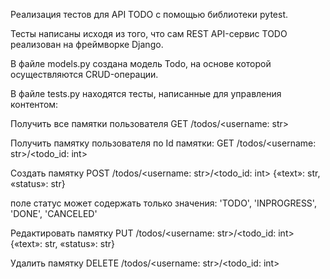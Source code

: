 Реализация тестов для API TODO с помощью библиотеки pytest. 

Тесты написаны исходя из того, что сам REST API-сервис TODO реализован на фреймворке Django.

В файле models.py создана модель Todo, на основе которой осуществляются CRUD-операции.

В файле tests.py находятся тесты, написанные для управления контентом:

Получить все памятки пользователя GET /todos/<username: str>

Получить памятку пользователя по Id памятки: GET /todos/<username: str>/<todo_id: int>

Создать памятку POST /todos/<username: str>/<todo_id: int> {«text»: str, «status»: str}

поле статус может содержать только значения: 'TODO', 'INPROGRESS', 'DONE', 'CANCELED'

Редактировать памятку PUT /todos/<username: str>/<todo_id: int> {«text»: str, «status»: str}

Удалить памятку DELETE /todos/<username: str>/<todo_id: int>
